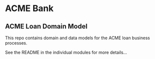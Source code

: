 # ACME Bank

## ACME Loan Domain Model

This repo contains domain and data models for the ACME loan business processes.

See the README in the individual modules for more details...
